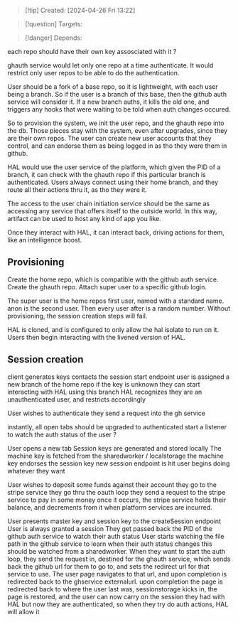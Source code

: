 
>[!tip] Created: [2024-04-26 Fri 13:22]

>[!question] Targets: 

>[!danger] Depends: 

each repo should have their own key assosciated with it ?

ghauth service would let only one repo at a time authenticate.
It would restrict only user repos to be able to do the authentication.

User should be a fork of a base repo, so it is lightweight, with each user being a branch.  So if the user is a branch of this base, then the github auth service will consider it.  If a new branch auths, it kills the old one, and triggers any hooks that were waiting to be told when auth changes occured.

So to provision the system, we init the user repo, and the ghauth repo into the db.  Those pieces stay with the system, even after upgrades, since they are their own repos.  The user can create new user accounts that they control, and can endorse them as being logged in as tho they were them in github.

HAL would use the user service of the platform, which given the PID of a branch, it can check with the ghauth repo if this particular branch is authenticated.  Users always connect using their home branch, and they route all their actions thru it, as tho they were it.

The access to the user chain initiation service should be the same as accessing any service that offers itself to the outside world.  In this way, artifact can be used to host any kind of app you like.

Once they interact with HAL, it can interact back, driving actions for them, like an intelligence boost.
## Provisioning
Create the home repo, which is compatible with the github auth service.
Create the ghauth repo.
Attach super user to a specific github login.

The super user is the home repos first user, named with a standard name.
anon is the second user.
Then every user after is a random number.
Without provisioning, the session creation steps will fail.

HAL is cloned, and is configured to only allow the hal isolate to run on it.
Users then begin interacting with the livened version of HAL.

## Session creation
client generates keys
contacts the session start endpoint
user is assigned a new branch of the home repo if the key is unknown
they can start interacting with HAL using this branch
HAL recognizes they are an unauthenticated user, and restricts accordingly

User wishes to authenticate
they send a request into the gh service


instantly, all open tabs should be upgraded to authenticated
start a listener to watch the auth status of the user ?

User opens a new tab
Session keys are generated and stored locally
The machine key is fetched from the sharedworker / localstorage
the machine key endorses the session key
new session endpoint is hit
user begins doing whatever they want


User wishes to deposit some funds against their account
they go to the stripe service
they go thru the oauth loop
they send a request to the stripe service to pay in some money
once it occurs, the stripe service holds their balance, and decrements from it when platform services are incurred.



User presents master key and session key to the createSession endpoint
User is always granted a session
They get passed back the PID of the github auth service to watch their auth status
User starts watching the file path in the github service to learn when their auth status changes
this should be watched from a sharedworker.
When they want to start the auth loop, they send the request in, destined for the ghauth service, which sends back the github url for them to go to, and sets the redirect url for that service to use.
The user page navigates to that url, and upon completion is redirected back to the ghservice externalurl.
upon completion the page is redirected back to where the user last was, sessionstorage kicks in, the page is restored, and the user can now carry on the session they had with HAL but now they are authenticated, so when they try do auth actions, HAL will allow it

